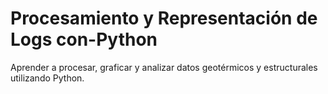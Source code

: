 # Procesamiento y Representación de Logs con-Python
Aprender a procesar, graficar y analizar datos geotérmicos y estructurales utilizando Python.
